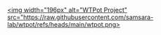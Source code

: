 <a href="https://github.com/samsara-lab/wtpot" target="_blank" title="WTPot Project"><img width="196px" alt="WTPot Project" src="https://raw.githubusercontent.com/samsara-lab/wtpot/refs/heads/main/wtpot.png></a>

<a name="readme-top"></a>